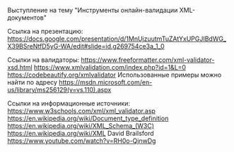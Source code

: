 Выступление на тему "Инструменты онлайн-валидации XML-документов"

Ссылка на презентацию:
https://docs.google.com/presentation/d/1MnUjzuutmTuZAtYxUPGJIBdWG_X39BSreNtfD5yG-WA/edit#slide=id.g269754ce3a_1_0

Ссылки на валидаторы:
https://www.freeformatter.com/xml-validator-xsd.html
https://www.xmlvalidation.com/index.php?id=1&L=0
https://codebeautify.org/xmlvalidator
Использованные примеры можно найти по адресу https://msdn.microsoft.com/en-us/library/ms256129(v=vs.110).aspx

Ссылки на информационные источники:
https://www.w3schools.com/xml/xml_validator.asp
https://en.wikipedia.org/wiki/Document_type_definition
https://en.wikipedia.org/wiki/XML_Schema_(W3C)
https://en.wikipedia.org/wiki/XML
David Brailsford
https://www.youtube.com/watch?v=RH0o-QjnwDg
